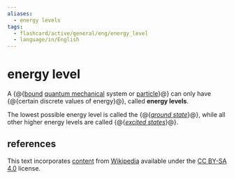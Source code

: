```yaml
---
aliases:
  - energy levels
tags:
  - flashcard/active/general/eng/energy_level
  - language/in/English
---
```


# energy level

A {@{[bound](bound%20state.md) [quantum mechanical](quantum%20mechanics.md) system or [particle](particle.md)}@} can only have {@{certain discrete values of energy}@}, called __energy levels__. <!--SR:!2025-04-15,383,230!2026-11-02,1002,290-->

The lowest possible energy level is called the {@{_[ground state](ground%20state.md)_}@}, while all other higher energy levels are called {@{_[excited states](excited%20state.md)_}@}. <!--SR:!2028-07-14,1587,350!2028-05-05,1532,350-->

## references

This text incorporates [content](https://en.wikipedia.org/wiki/energy_level) from [Wikipedia](Wikipedia.md) available under the [CC BY-SA 4.0](https://creativecommons.org/licenses/by-sa/4.0/) license.
